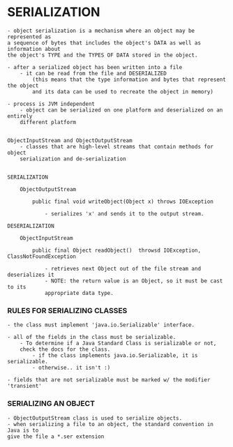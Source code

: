 # SERIALIZATION

    - object serialization is a mechanism where an object may be represented as 
    a sequence of bytes that includes the object's DATA as well as information about
    the object's TYPE and the TYPES OF DATA stored in the object. 
    
    - after a serialized object has been written into a file
        - it can be read from the file and DESERIALIZED 
            (this means that the type information and bytes that represent the object
            and its data can be used to recreate the object in memory)
            
    - process is JVM independent
        - object can be serialized on one platform and deserialized on an entirely 
        different platform
        
    
    ObjectInputStream and ObjectOutputStream
        - classes that are high-level streams that contain methods for object
        serialization and de-serialization
        
   
    SERIALIZATION
    
        ObjectOutputStream
        
            public final void writeObject(Object x) throws IOException
            
                - serializes 'x' and sends it to the output stream. 
                
    DESERIALIZATION
    
        ObjectInputStream
        
            public final Object readObject()  throwsd IOException, ClassNotFoundException
            
                - retrieves next Object out of the file stream and deserializes it
                - NOTE: the return value is an Object, so it must be cast to its
                appropriate data type.  
                
                
### RULES FOR SERIALIZING CLASSES

    - the class must implement 'java.io.Serializable' interface.
    
    - all of the fields in the class must be serializable. 
        - To determine if a Java Standard Class is serializable or not, 
        check the docs for the class. 
            - if the class implements java.io.Serializable, it is serializable. 
            - otherwise.. it isn't :) 
            
    - fields that are not serializable must be marked w/ the modifier 'transient'
    
  
### SERIALIZING AN OBJECT

    - ObjectOutputStream class is used to serialize objects. 
    - when serializing a file to an object, the standard convention in Java is to
    give the file a *.ser extension
    
            